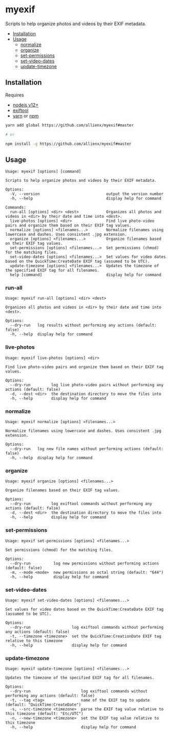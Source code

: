 # myexif

Scripts to help organize photos and videos by their EXIF metadata.

- [Installation](#Installation)
- [Usage](#Usage)
  - [normalize](#normalize)
  - [organize](#organize)
  - [set-permissions](#set-permissions)
  - [set-video-dates](#set-video-dates)
  - [update-timezone](#update-timezone)

## Installation

Requires

- [nodejs v12+](https://nodejs.org/)
- [exiftool](https://exiftool.org/)
- [yarn](https://yarnpkg.com/) or [npm](https://www.npmjs.com/)

```sh
yarn add global https://github.com/allienx/myexif#master

# or

npm install -g https://github.com/allienx/myexif#master
```

## Usage

```
Usage: myexif [options] [command]

Scripts to help organize photos and videos by their EXIF metadata.

Options:
  -V, --version                             output the version number
  -h, --help                                display help for command

Commands:
  run-all [options] <dir> <dest>            Organizes all photos and videos in <dir> by their date and time into <dest>.
  live-photos [options] <dir>               Find live photo-video pairs and organize them based on their EXIF tag values.
  normalize [options] <filenames...>        Normalize filenames using lowercase and dashes. Uses consistent .jpg extension.
  organize [options] <filenames...>         Organize filenames based on their EXIF tag values.
  set-permissions [options] <filenames...>  Set permissions (chmod) for the matching files.
  set-video-dates [options] <filenames...>  Set values for video dates based on the QuickTime:CreateDate EXIF tag (assumed to be UTC).
  update-timezone [options] <filenames...>  Updates the timezone of the specified EXIF tag for all filenames.
  help [command]                            display help for command
```

### run-all

```
Usage: myexif run-all [options] <dir> <dest>

Organizes all photos and videos in <dir> by their date and time into <dest>.

Options:
  --dry-run   log results without performing any actions (default: false)
  -h, --help  display help for command
```

### live-photos

```
Usage: myexif live-photos [options] <dir>

Find live photo-video pairs and organize them based on their EXIF tag values.

Options:
  --dry-run         log live photo-video pairs without performing any actions (default: false)
  -d, --dest <dir>  the destination directory to move the files into
  -h, --help        display help for command
```

### normalize

```
Usage: myexif normalize [options] <filenames...>

Normalize filenames using lowercase and dashes. Uses consistent .jpg extension.

Options:
  --dry-run   log new file names without performing actions (default: false)
  -h, --help  display help for command
```

### organize

```
Usage: myexif organize [options] <filenames...>

Organize filenames based on their EXIF tag values.

Options:
  --dry-run         log exiftool commands without performing any actions (default: false)
  -d, --dest <dir>  the destination directory to move the files into
  -h, --help        display help for command
```

### set-permissions

```
Usage: myexif set-permissions [options] <filenames...>

Set permissions (chmod) for the matching files.

Options:
  --dry-run          log new permissions without performing actions (default: false)
  -m, --mode <mode>  new permissions as octal string (default: "644")
  -h, --help         display help for command
```

### set-video-dates

```
Usage: myexif set-video-dates [options] <filenames...>

Set values for video dates based on the QuickTime:CreateDate EXIF tag (assumed to be UTC).

Options:
  --dry-run                  log exiftool commands without performing any actions (default: false)
  -t, --timezone <timezone>  set the QuickTime:CreationDate EXIF tag relative to this timezone
  -h, --help                 display help for command
```

### update-timezone

```
Usage: myexif update-timezone [options] <filenames...>

Updates the timezone of the specified EXIF tag for all filenames.

Options:
  --dry-run                      log exiftool commands without performing any actions (default: false)
  -t, --tag <tag>                name of the EXIF tag to update (default: "QuickTime:CreateDate")
  -s, --src-timezone <timezone>  parse the EXIF tag value relative to this timezone (default: "Etc/UTC")
  -n, --new-timezone <timezone>  set the EXIF tag value relative to this timezone
  -h, --help                     display help for command
```
